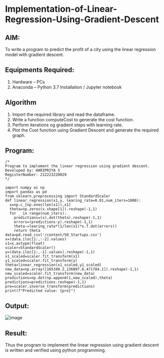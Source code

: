# Implementation-of-Linear-Regression-Using-Gradient-Descent

## AIM:
To write a program to predict the profit of a city using the linear regression model with gradient descent.

## Equipments Required:
1. Hardware – PCs
2. Anaconda – Python 3.7 Installation / Jupyter notebook

## Algorithm
1. Import the required library and read the dataframe.
2. Write a function computeCost to generate the cost function.
3. Perform iterations og gradient steps with learning rate.
4. Plot the Cost function using Gradient Descent and generate the required graph.
  
## Program:
```
/*
Program to implement the linear regression using gradient descent.
Developed by: HARIPRIYA S
RegisterNumber: 212223220029
*/
```
```
import numpy as np
import pandas as pd
from sklearn.preprocessing import StandardScaler
def linear_regression(x1,y, learing_rate=0.01,num_iters=1000):
  x=np.c_[np.ones(len(x1)),x1]
  theta=np.zeros(x.shape[1]).reshape(-1,1)
  for _ in range(num_iters):
    predictions=(x).dot(theta).reshape(-1,1)
    errors=(predictions-y).reshape(-1,1)
    theta-=learing_rate*(1/len(x1)*x.T.dot(errors))
    return theta
data=pd.read_csv('/content/50_Startups.csv')
x=(data.iloc[1:,:-2].values)
x1=x.astype(float)
scaler=StandardScaler()
y=(data.iloc[1:,-1].values).reshape(-1,1)
x1_scaled=scaler.fit_transform(x1)
y1_scaled=scaler.fit_transform(y)
theta=linear_regression(x1_scaled,y1_scaled)
new_data=np.array([165349.2,136897.8,471784.1]).reshape(-1,1)
new_scaled=scaler.fit_transform(new_data)
predictions=np.dot(np.append(1,new_scaled),theta)
predictions=predictions.reshape(-1,1)
pre=scaler.inverse_transform(predictions)
print(f"Predicted value: {pre}")
```

## Output:

![image](https://github.com/user-attachments/assets/31fb10c2-4fa6-4863-8441-5af2f27b9ac7)

## Result:
Thus the program to implement the linear regression using gradient descent is written and verified using python programming.
